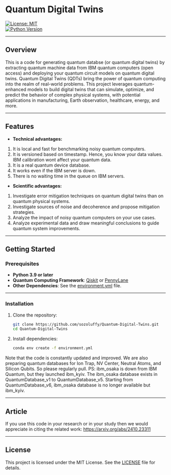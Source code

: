 # **Quantum Digital Twins**

[![License: MIT](https://img.shields.io/badge/License-MIT-green.svg)](LICENSE)  
[![Python Version](https://img.shields.io/badge/python-3.9%2B-blue)](https://www.python.org/downloads/)

---

## **Overview**

This is a code for generating quantum databse (or quantum digital twins) by extracting quantum machine data from IBM quantum computers (open access) and deploying your quantum circuit models on quantum digital twins. Quantum Digital Twins (QDTs) bring the power of quantum computing into the realm of real-world problems. This project leverages quantum-enhanced models to build digital twins that can simulate, optimize, and predict the behavior of complex physical systems, with potential applications in manufacturing, Earth observation, healthcare, energy, and more.

---

## **Features**

- **Technical advantages:**
1. It is local and fast for benchmarking noisy quantum computers.
2. It is versioned based on timestamp. Hence, you know your data values. IBM calibration wont affect your quantum data. 
3. It is a real quantum device database.
4. It works even if the IBM server is down.
5. There is no waiting time in the queue on IBM servers.

- **Scientific advantages:**
1. Investigate error mitigation techniques on quantum digital twins than on quantum physical systems.
2. Investigate sources of noise and decoherence and propose mitigation strategies.
3. Analyze the impact of noisy quantum computers on your use cases.
4. Analyze experimental data and draw meaningful conclusions to guide quantum system improvements.

---

## **Getting Started**

### Prerequisites
- **Python 3.9 or later**  
- **Quantum Computing Framework**: [Qiskit](https://qiskit.org/) or [PennyLane](https://pennylane.ai/)
- **Other Dependencies**: See the [environment.yml](environment.yml) file.   

---

### Installation
1. Clone the repository:
   ```bash
   git clone https://github.com/sozoluffy/Quantum-Digital-Twins.git
   cd Quantum-Digital-Twins
   ```

2. Install dependencies:
   ```bash
   conda env create -f environment.yml 
   ```
Note that the code is constantly updated and improved. We are also preparing quantum databases for Ion Trap, NV Center, Neutral Atoms, and Silicon Qubits. So please regularly pull.
PS: ibm_osaka is down from IBM Quantum, but they launched ibm_kyiv. The ibm_osaka database exists in QuantumDatabase_v1 to QuantumDatabase_v5. Starting from QuantumDatabase_v6, ibm_osaka database is no longer available but ibm_kyiv.   

---

## **Article**
If you use this code in your research or in your study then we would appreciate in citing the related work:
https://arxiv.org/abs/2410.23311

---

## **License**

This project is licensed under the MIT License. See the [LICENSE](LICENSE) file for details.
